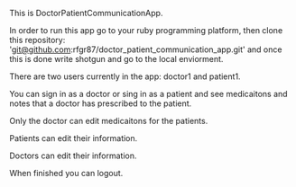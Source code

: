 
This is DoctorPatientCommunicationApp. 

In order to run this app go to your ruby programming platform, then clone this repository: 'git@github.com:rfgr87/doctor_patient_communication_app.git' and once this is done write shotgun and go to the local enviorment.

There are two users currently in the app: doctor1 and patient1. 

You can sign in as a doctor or sing in as a patient and see medicaitons and notes that a doctor has prescribed to the patient. 

Only the doctor can edit medicaitons for the patients.

Patients can edit their information.

Doctors can edit their information.

When finished you can logout.